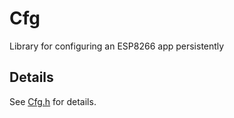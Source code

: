 # Cfg
Library for configuring an ESP8266 app persistently


## Details
See [Cfg.h](src/Cfg.h) for details.

